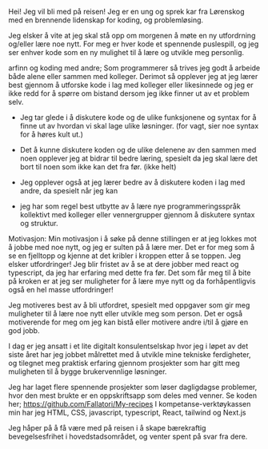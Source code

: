 Hei! Jeg vil bli med på reisen! Jeg er en ung og sprek kar fra Lørenskog med en brennende lidenskap for koding, og problemløsing.

Jeg elsker å vite at jeg skal stå opp om morgenen å møte en ny utfordrning og/eller lære noe nytt.
For meg er hver kode et spennende puslespill, og jeg ser enhver kode som en ny mulighet til å lære og utvikle meg personlig.

arfinn og koding med andre;
Som programmerer så trives jeg godt å arbeide både alene eller sammen med kolleger.
Derimot så opplever jeg at jeg lærer best gjennom å utforske kode i lag med kolleger eller likesinnede og jeg er ikke redd for å spørre om bistand dersom jeg ikke finner ut av et problem selv.

- Jeg tar glede i å diskutere kode og de ulike funksjonene og syntax for å finne ut av hvordan vi skal lage ulike løsninger. (for vagt, sier noe syntax for å høres kult ut.)

- Det å kunne diskutere koden og de ulike delenene av den sammen med noen opplever jeg at bidrar til bedre læring, spesielt da jeg skal lære det bort til noen som ikke kan det fra før. (ikke helt)
- Jeg opplever også at jeg lærer bedre av å diskutere koden i lag med andre, da spesielt når jeg kan

- jeg har som regel best utbytte av å lære nye programmeringsspråk kollektivt med kolleger eller vennergrupper gjennom å diskutere syntax og struktur.

Motivasjon:
Min motivasjon i å søke på denne stillingen er at jeg lokkes mot å jobbe med noe nytt, og jeg er sulten på å lære mer. Det er for meg som å se en fjelltopp og kjenne at det kribler i kroppen etter å se toppen. Jeg elsker utfordringer!
Jeg blir fristet av å se at dere jobber med react og typescript, da jeg har erfaring med dette fra før. Det som får meg til å bite på kroken er at jeg ser muligheter for å lære mye nytt og da forhåpentligvis også en hel masse utfordringer!

Jeg motiveres best av å bli utfordret, spesielt med oppgaver som gir meg muligheter til å lære noe nytt eller utvikle meg som person. Det er også motiverende for meg om jeg kan bistå eller motivere andre i/til å gjøre en god jobb.

I dag er jeg ansatt i et lite digitalt konsulentselskap hvor jeg i løpet av det siste året har jeg jobbet målrettet med å utvikle mine tekniske ferdigheter, og tilegnet meg praktisk erfaring gjennom prosjekter som har gitt meg muligheten til å bygge brukervennlige løsninger.

Jeg har laget flere spennende prosjekter som løser dagligdagse problemer, hvor den mest brukte er en oppskriftsapp som deles med venner. Se koden her; https://github.com/Fallatori/My-recipes
I kompetanse-verktøykassen min har jeg HTML, CSS, javascript, typescript, React, tailwind og Next.js

Jeg håper på å få være med på reisen i å skape bærekraftig bevegelsesfrihet i hovedstadsområdet, og venter spent på svar fra dere.

